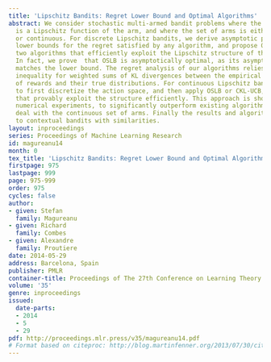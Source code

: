 ```yaml
---
title: 'Lipschitz Bandits: Regret Lower Bound and Optimal Algorithms'
abstract: We consider stochastic multi-armed bandit problems where the expected reward
  is a Lipschitz function of the arm, and where the set of arms is either discrete
  or continuous. For discrete Lipschitz bandits, we derive asymptotic problem specific
  lower bounds for the regret satisfied by any algorithm, and propose OSLB and CKL-UCB,
  two algorithms that efficiently exploit the Lipschitz structure of the problem.
  In fact, we prove  that OSLB is asymptotically optimal, as its asymptotic regret
  matches the lower bound. The regret analysis of our algorithms relies on a new concentration
  inequality for weighted sums of KL divergences between the empirical distributions
  of rewards and their true distributions. For continuous Lipschitz bandits, we propose
  to first discretize the action space, and then apply OSLB or CKL-UCB, algorithms
  that provably exploit the structure efficiently. This approach is shown, through
  numerical experiments, to significantly outperform existing algorithms that directly
  deal with the continuous set of arms. Finally the results and algorithms are extended
  to contextual bandits with similarities.
layout: inproceedings
series: Proceedings of Machine Learning Research
id: magureanu14
month: 0
tex_title: 'Lipschitz Bandits: Regret Lower Bound and Optimal Algorithms'
firstpage: 975
lastpage: 999
page: 975-999
order: 975
cycles: false
author:
- given: Stefan
  family: Magureanu
- given: Richard
  family: Combes
- given: Alexandre
  family: Proutiere
date: 2014-05-29
address: Barcelona, Spain
publisher: PMLR
container-title: Proceedings of The 27th Conference on Learning Theory
volume: '35'
genre: inproceedings
issued:
  date-parts:
  - 2014
  - 5
  - 29
pdf: http://proceedings.mlr.press/v35/magureanu14.pdf
# Format based on citeproc: http://blog.martinfenner.org/2013/07/30/citeproc-yaml-for-bibliographies/
---
```

